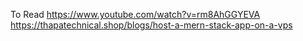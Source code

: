 To Read
https://www.youtube.com/watch?v=rm8AhGGYEVA
https://thapatechnical.shop/blogs/host-a-mern-stack-app-on-a-vps
